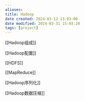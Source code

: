 ```yaml
---
aliases: 
title: Hadoop
date created: 2024-03-12 13:03:00
date modified: 2024-03-31 15:03:20
tags: [project]
---
```

[[Hadoop组成]]

[[Hadoop配置]]

[[HDFS]]

[[MapReduce]]

[[Hadoop序列化]]

[[Hadoop数据压缩]]